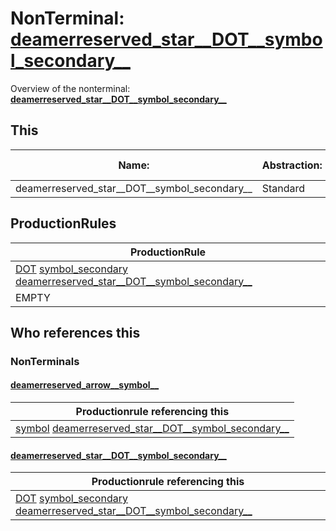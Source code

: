 # NonTerminal: **[deamerreserved_star__DOT__symbol_secondary__](./deamerreserved_star__DOT__symbol_secondary__.md)**

Overview of the nonterminal: **[deamerreserved_star__DOT__symbol_secondary__](./deamerreserved_star__DOT__symbol_secondary__.md)**



## This

| Name:                | Abstraction:    | Is Inlined |
| -------------------- | --------------- | ---------- |
| deamerreserved_star__DOT__symbol_secondary__ | Standard | Yes |



## ProductionRules

| ProductionRule |
| ---- |
| [DOT](./../Lexicon/DOT.md) [symbol_secondary](./symbol_secondary.md) [deamerreserved_star__DOT__symbol_secondary__](./deamerreserved_star__DOT__symbol_secondary__.md)  |
| EMPTY  |




## Who references this

### NonTerminals


#### [deamerreserved_arrow__symbol__](./../Grammar/deamerreserved_arrow__symbol__.md)

| Productionrule referencing this                      |
| ---------------------------------------------------- |
| [symbol](./symbol.md) [deamerreserved_star__DOT__symbol_secondary__](./deamerreserved_star__DOT__symbol_secondary__.md)  |


#### [deamerreserved_star__DOT__symbol_secondary__](./../Grammar/deamerreserved_star__DOT__symbol_secondary__.md)

| Productionrule referencing this                      |
| ---------------------------------------------------- |
| [DOT](./../Lexicon/DOT.md) [symbol_secondary](./symbol_secondary.md) [deamerreserved_star__DOT__symbol_secondary__](./deamerreserved_star__DOT__symbol_secondary__.md)  |



